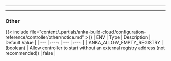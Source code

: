 
---
---
### Other
{{< include file="content/_partials/anka-build-cloud/configuration-reference/controller/other/notice.md" >}}
| ENV | Type | Description | Default Value |
| --- | :---: | --- | :---: |
| ANKA_ALLOW_EMPTY_REGISTRY | (boolean) | Allow controller to start without an external registry address (not recommended)) | false |
